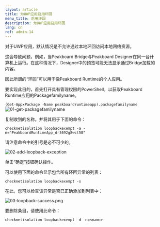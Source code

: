 ```yaml
---
layout: article
title: 为UWP应用启用环回
menu_title: 启用环回
description: 为UWP应用启用环回
lang: cn
ref: admin-14
---
```


对于UWP应用，默认情况是不允许通过本地环回访问本地网络资源。

这会导致问题，例如，当Peakboard Bridge与Peakboard Designer在同一台计算机上运行。在这种情况下，Designer中的预览可能无法显示通过Bridge加载的内容。

因此所谓的“环回”可以用于像Peakboard Runtime的个人应用。

要实现此目的，首先打开具有管理权限的PowerShell，以获取Peakboard Runtime应用的Packagefamilyname。

`(Get-AppxPackage -Name peakboardruntimeapp).packagefamilyname`
![01-get-packagefamilyname](/assets/images/admin/loopback/01-get-packagefamilyname.png)

复制收到的名称，并将其用于下面的命令：

`checknetisolation loopbackexempt -a -n="PeakboardRuntimeApp_dr3692g8wct58"`

请注意命令中的引号是必不可少的。

![02-add-loopback-exception](/assets/images/admin/loopback/02-add-loopback-exception.png)

单击“确定”按钮确认操作。

可以使用下面的命令显示包含所有环回异常的列表：

`checknetisolation loopbackexempt -s`

在此，您可以检查该异常是否已正确添加到列表中：

![03-loopback-success.png](/assets/images/admin/loopback/03-loopback-success.png)

要删除条目，请使用此命令：

`checknetisolation loopbackexempt -d -n=<name>`